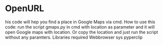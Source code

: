 # OpenURL
his code will hep you find a place in Google Maps via cmd. How to use this code: run the script gmaps.py in cmd with location as parameter and it will open Google maps with location. Or copy the location and just run the script without any paramters. Libraries required Webbrowser sys pyperclip
